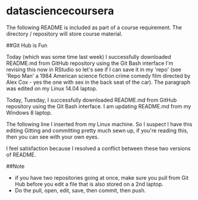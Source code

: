 datasciencecoursera
===================
The following README is included as part of a course requirement. 
The directory / repository will store course material. 

##Git Hub is Fun

Today (which was some time last week) I successfully downloaded README.md from GitHub repository using the Git Bash interface I'm revising this now in RStudio so let's see if I can save it in my 'repo' (see 'Repo Man' a 1984 American science fiction crime comedy film directed by Alex Cox - yes the one with sex in the back seat of the car). The paragraph was edited on my Linux 14.04 laptop.

Today, Tuesday, I successfully downloaded README.md from GitHub repository using the Git Bash interface. I am updating README.md from my Windows 8 laptop. 

The following line I inserted from my Linux machine. So I suspect I have this editing Gitting and committing pretty much sewn up, if you're reading this, then you can see with your own eyes.

I feel satisfaction because I resolved a conflict between these two versions of README. 

##Note 
* if you have two repositories going at once, make sure you pull from Git Hub before you edit a file that is also stored on a 2nd laptop. 
* Do the pull, open, edit, save, then commit, then push.  